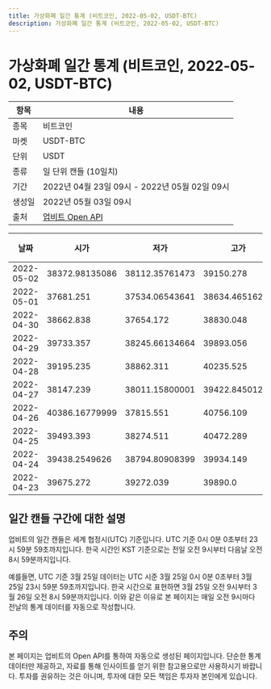```yaml
---
title: 가상화폐 일간 통계 (비트코인, 2022-05-02, USDT-BTC)
description: 가상화폐 일간 통계 (비트코인, 2022-05-02, USDT-BTC)
---
```



가상화폐 일간 통계 (비트코인, 2022-05-02, USDT-BTC)
===

|항목|내용|
|--|--|
|종목|비트코인|
|마켓|USDT-BTC|
|단위|USDT|
|종류|일 단위 캔들 (10일치)|
|기간|2022년 04월 23일 09시 - 2022년 05월 02일 09시|
|생성일|2022년 05월 03일 09시|
|출처|[업비트 Open API](https://docs.upbit.com)|


|날짜|시가|저가|고가|종가|비고|
|--|--|--|--|--|--|
|2022-05-02|38372.98135086|38112.35761473|39150.278|38539.089|    |
|2022-05-01|37681.251|37534.06543641|38634.46516291|38431.361596|    |
|2022-04-30|38662.838|37654.172|38830.048|37666.71|    |
|2022-04-29|39733.357|38245.66134664|39893.056|38662.838|    |
|2022-04-28|39195.235|38862.311|40235.525|39696.3402|    |
|2022-04-27|38147.239|38011.15800001|39422.84501254|39251.27379999|    |
|2022-04-26|40386.16779999|37815.551|40756.109|38151.135|    |
|2022-04-25|39493.393|38274.511|40472.289|40386.1678|    |
|2022-04-24|39438.2549626|38794.80908399|39934.149|39518.629|    |
|2022-04-23|39675.272|39272.039|39890.0|39433.638|    |


일간 캔들 구간에 대한 설명
---


업비트의 일간 캔들은 세계 협정시(UTC) 기준입니다. 
UTC 기준 0시 0분 0초부터 23시 59분 59초까지입니다. 
한국 시간인 KST 기준으로는 전일 오전 9시부터 다음날 오전 8시 59분까지입니다. 


예를들면, UTC 기준 3월 25일 데이터는 UTC 시준 3월 25일 0시 0분 0초부터 3월 25일 23시 59분 59초까지입니다. 
한국 시간으로 표현하면 3월 25일 오전 9시부터 3월 26일 오전 8시 59분까지입니다. 
이와 같은 이유로 본 페이지는 매일 오전 9시마다 전날의 통계 데이터를 자동으로 작성합니다. 


주의
---


본 페이지는 업비트의 Open API를 통하여 자동으로 생성된 페이지입니다. 
단순한 통계 데이터만 제공하고, 자료를 통해 인사이트를 얻기 위한 참고용으로만 사용하시기 바랍니다. 
투자를 권유하는 것은 아니며, 투자에 대한 모든 책임은 투자자 본인에게 있습니다. 
